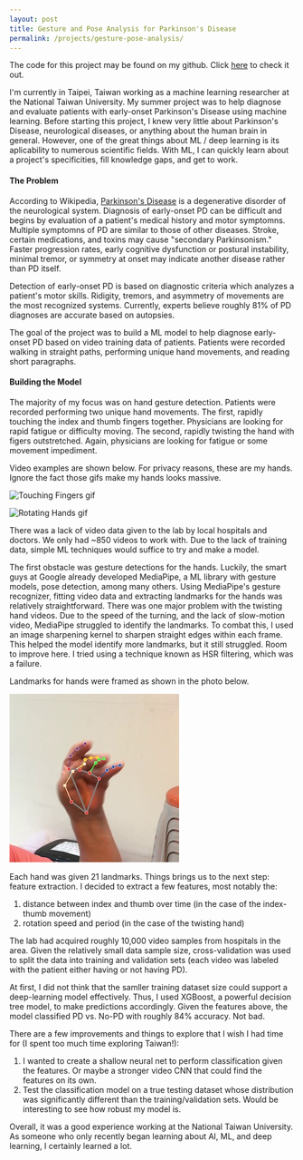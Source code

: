 ```yaml
--- 
layout: post
title: Gesture and Pose Analysis for Parkinson's Disease
permalink: /projects/gesture-pose-analysis/
---
```


The code for this project may be found on my github. Click [here](https://github.com/elliotchen02/PD-analysis) to check it out. 

I'm currently in Taipei, Taiwan working as a machine learning researcher at the National Taiwan University. My summer project was to help diagnose and evaluate patients with early-onset Parkinson's Disease using machine learning. Before starting this project, I knew very little about Parkinson's Disease, neurological diseases, or anything about the human brain in general. However, one of the great things about ML / deep learning is its aplicability to numerous scientific fields. With ML, I can quickly learn about a project's specificities, fill knowledge gaps, and get to work. 

#### The Problem

According to Wikipedia, [Parkinson's Disease](https://en.wikipedia.org/wiki/Parkinson's_disease) is a degenerative disorder of the neurological system. Diagnosis of early-onset PD can be difficult and begins by evaluation of a patient's medical history and motor symptomns. Multiple symptomns of PD are similar to those of other diseases. Stroke, certain medications, and toxins may cause "secondary Parkinsonism." Faster progression rates, early cognitive dysfunction or postural instability, minimal tremor, or symmetry at onset may indicate another disease rather than PD itself. 

Detection of early-onset PD is based on diagnostic criteria which analyzes a patient's motor skills. Ridigity, tremors, and asymmetry of movements are the most recognized systems. Currently, experts believe roughly 81% of PD diagnoses are accurate based on autopsies. 

The goal of the project was to build a ML model to help diagnose early-onset PD based on video training data of patients. Patients were recorded walking in straight paths, performing unique hand movements, and reading short paragraphs. 

#### Building the Model

The majority of my focus was on hand gesture detection. Patients were recorded performing two unique hand movements. The first, rapidly touching the index and thumb fingers together. Physicians are looking for rapid fatigue or difficulty moving. The second, rapidly twisting the hand with figers outstretched. Again, physicians are looking for fatigue or some movement impediment. 

Video examples are shown below. For privacy reasons, these are my hands. Ignore the fact those gifs make my hands looks massive. 

![Touching Fingers gif](/assets/pics/pd_ntu/touching_fingers.gif)

![Rotating Hands gif](/assets/pics/pd_ntu/rotating_hand.gif)


There was a lack of video data given to the lab by local hospitals and doctors. We only had ~850 videos to work with. Due to the lack of training data, simple ML techniques would suffice to try and make a model. 

The first obstacle was gesture detections for the hands. Luckily, the smart guys at Google already developed MediaPipe, a ML library with gesture models, pose detection, among many others. Using MediaPipe's gesture recognizer, fitting video data and extracting landmarks for the hands was relatively straightforward. There was one major problem with the twisting hand videos. Due to the speed of the turning, and the lack of slow-motion video, MediaPipe struggled to identify the landmarks. To combat this, I used an image sharpening kernel to sharpen straight edges within each frame. This helped the model identify more landmarks, but it still struggled. Room to improve here. I tried using a technique known as HSR filtering, which was a failure. 

Landmarks for hands were framed as shown in the photo below. 

![hand landmarker pic](/assets/pics/pd_ntu/frame_260.jpg)

Each hand was given 21 landmarks. Things brings us to the next step: feature extraction. I decided to extract a few features, most notably the: 
1. distance between index and thumb over time (in the case of the index-thumb movement)
2. rotation speed and period (in the case of the twisting hand)

The lab had acquired roughly 10,000 video samples from hospitals in the area. Given the relatively small data sample size, cross-validation was used to split the data into training and validation sets (each video was labeled with the patient either having or not having PD). 

At first, I did not think that the samller training dataset size could support a deep-learning model effectively. 
Thus, I used XGBoost, a powerful decision tree model, to make predictions accordingly. Given the features above, the model classified PD vs. No-PD with roughly 84% accuracy. Not bad. 

There are a few improvements and things to explore that I wish I had time for (I spent too much time exploring Taiwan!):
1. I wanted to create a shallow neural net to perform classification given the features. Or maybe a stronger video CNN that could find the features on its own.
2. Test the classification model on a true testing dataset whose distribution was significantly different than the training/validation sets. Would be interesting to see how robust my model is.

Overall, it was a good experience working at the National Taiwan University. As someone who only recently began learning about AI, ML, and deep learning, I certainly learned a lot. 



















